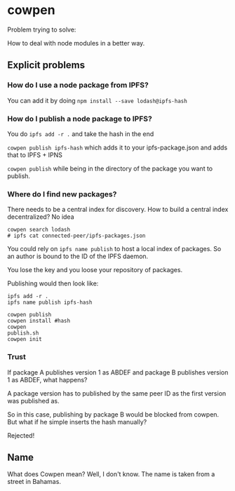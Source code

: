 # cowpen

Problem trying to solve:

How to deal with node modules in a better way.


## Explicit problems

### How do I use a node package from IPFS?

You can add it by doing `npm install --save lodash@ipfs-hash`

### How do I publish a node package to IPFS?

You do `ipfs add -r .` and take the hash in the end

`cowpen publish ipfs-hash` which adds it to your ipfs-package.json and adds that to IPFS + IPNS

`cowpen publish` while being in the directory of the package you want to publish.

### Where do I find new packages?

There needs to be a central index for discovery. How to build a central index decentralized? No idea

```
cowpen search lodash
# ipfs cat connected-peer/ipfs-packages.json
```

You could rely on `ipfs name publish` to host a local index of packages. So an author is bound to the ID of the IPFS daemon.

You lose the key and you loose your repository of packages.

Publishing would then look like:

```
ipfs add -r .
ipfs name publish ipfs-hash
```


```
cowpen publish 
cowpen install #hash
cowpen 
publish.sh
cowpen init
```

### Trust

If package A publishes version 1 as ABDEF and package B publishes version 1 as ABDEF, what happens?

A package version has to published by the same peer ID as the first version was published as.

So in this case, publishing by package B would be blocked from cowpen. But what if he simple inserts the hash manually?

Rejected!


## Name

What does Cowpen mean? Well, I don't know. The name is taken from a street in Bahamas.
